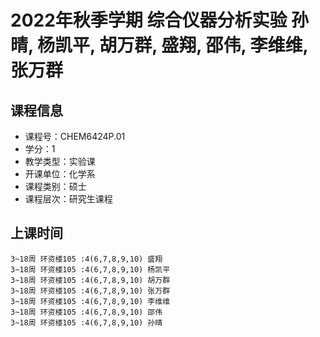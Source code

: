 # 2022年秋季学期 综合仪器分析实验 孙晴, 杨凯平, 胡万群, 盛翔, 邵伟, 李维维, 张万群






## 课程信息

- 课程号：CHEM6424P.01
- 学分：1
- 教学类型：实验课
- 开课单位：化学系
- 课程类别：硕士
- 课程层次：研究生课程

## 上课时间

```
3~18周 环资楼105 :4(6,7,8,9,10) 盛翔
3~18周 环资楼105 :4(6,7,8,9,10) 杨凯平
3~18周 环资楼105 :4(6,7,8,9,10) 胡万群
3~18周 环资楼105 :4(6,7,8,9,10) 张万群
3~18周 环资楼105 :4(6,7,8,9,10) 李维维
3~18周 环资楼105 :4(6,7,8,9,10) 邵伟
3~18周 环资楼105 :4(6,7,8,9,10) 孙晴
```

